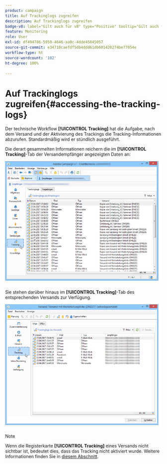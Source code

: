 ```yaml
---
product: campaign
title: Auf Trackinglogs zugreifen
description: Auf Trackinglogs zugreifen
badge-v8: label="Gilt auch für v8" type="Positive" tooltip="Gilt auch für Campaign v8"
feature: Monitoring
role: User
exl-id: df494786-5950-4646-aa9c-4dde45845057
source-git-commit: e34718caefdf5db4ddd61db601420274be77054e
workflow-type: ht
source-wordcount: '102'
ht-degree: 100%

---
```


# Auf Trackinglogs zugreifen{#accessing-the-tracking-logs}

Der technische Workflow **[!UICONTROL Tracking]** hat die Aufgabe, nach dem Versand und der Aktivierung des Trackings die Tracking-Informationen abzurufen. Standardmäßig wird er stündlich ausgeführt.

Die derart gesammelten Informationen reichern die im **[!UICONTROL Tracking]**-Tab der Versandempfänger angezeigten Daten an:

![](assets/s_ncs_user_select_tracking_tab_from_recipient.png)

Sie stehen darüber hinaus im **[!UICONTROL Tracking]**-Tab des entsprechenden Versands zur Verfügung.

![](assets/s_ncs_user_select_tracking_tab_from_del.png)

>[!NOTE]
>
>Wenn die Registerkarte **[!UICONTROL Tracking]** eines Versands nicht sichtbar ist, bedeutet dies, dass das Tracking nicht aktiviert wurde. Weitere Informationen finden Sie in [diesem Abschnitt](how-to-configure-tracked-links.md).
